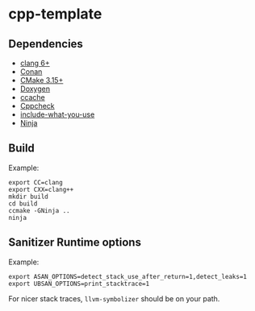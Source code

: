 # cpp-template

## Dependencies

* [clang 6+](https://clang.llvm.org/)
* [Conan](https://conan.io/)
* [CMake 3.15+](https://cmake.org/)
* [Doxygen](http://doxygen.nl/)
* [ccache](https://ccache.dev/)
* [Cppcheck](http://cppcheck.sourceforge.net/)
* [include-what-you-use](https://include-what-you-use.org/)
* [Ninja](https://ninja-build.org/)

## Build

Example:

```
export CC=clang
export CXX=clang++
mkdir build
cd build
ccmake -GNinja ..
ninja
```

## Sanitizer Runtime options

Example:

```
export ASAN_OPTIONS=detect_stack_use_after_return=1,detect_leaks=1
export UBSAN_OPTIONS=print_stacktrace=1
```

For nicer stack traces, `llvm-symbolizer` should be on your path.

